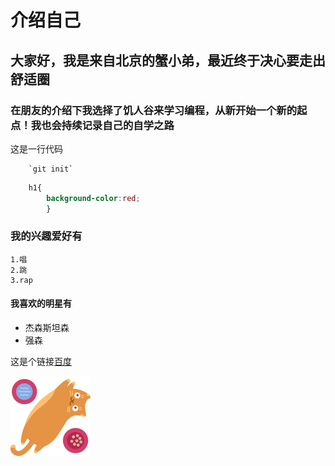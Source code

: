 # 介绍自己
## 大家好，我是来自北京的蟹小弟，最近终于决心要走出舒适圈
### 在朋友的介绍下我选择了饥人谷来学习编程，从新开始一个新的起点！我也会持续记录自己的自学之路
这是一行代码

        `git init` 

```css
    h1{
        background-color:red;
        }
```

### 我的兴趣爱好有
    1.唱
    2.跳
    3.rap

#### 我喜欢的明星有
* 杰森斯坦森
* 强森

这是个链接[百度](https://baidu.com)



![照片](1.png)




